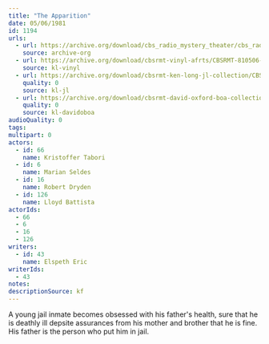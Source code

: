 ```yaml
---
title: "The Apparition"
date: 05/06/1981
id: 1194
urls: 
  - url: https://archive.org/download/cbs_radio_mystery_theater/cbs_radio_mystery_theater-1151-1200.zip/cbs_radio_mystery_theater-1151-1200%2Fcbsrmt_1194_the_appirition.mp3
    source: archive-org
  - url: https://archive.org/download/cbsrmt-vinyl-afrts/CBSRMT-810506-1194-The-Apparition_afrts.mp3
    source: kl-vinyl
  - url: https://archive.org/download/cbsrmt-ken-long-jl-collection/CBSRMT - 810506 1194 The Apparition_jl.mp3
    quality: 0
    source: kl-jl
  - url: https://archive.org/download/cbsrmt-david-oxford-boa-collection/CBSRMT-810506-1194-The-Apparition-(AFRTS)-(256-44)-{BoA}.mp3
    quality: 0
    source: kl-davidoboa
audioQuality: 0
tags: 
multipart: 0
actors:  
  - id: 66
    name: Kristoffer Tabori  
  - id: 6
    name: Marian Seldes  
  - id: 16
    name: Robert Dryden  
  - id: 126
    name: Lloyd Battista
actorIds:  
  - 66  
  - 6  
  - 16  
  - 126
writers:  
  - id: 43
    name: Elspeth Eric
writerIds:  
  - 43
notes: 
descriptionSource: kf
---
```

A young jail inmate becomes obsessed with his father's health, sure that he is deathly ill depsite assurances from his mother and brother that he is fine. His father is the person who put him in jail.